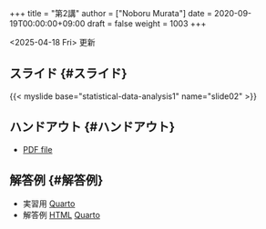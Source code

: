 +++
title = "第2講"
author = ["Noboru Murata"]
date = 2020-09-19T00:00:00+09:00
draft = false
weight = 1003
+++

<span class="timestamp-wrapper"><span class="timestamp">&lt;2025-04-18 Fri&gt; </span></span> 更新


## スライド {#スライド}

{{< myslide base="statistical-data-analysis1" name="slide02" >}}


## ハンドアウト {#ハンドアウト}

-   [PDF file](https://noboru-murata.github.io/statistical-data-analysis1/pdfs/slide02.pdf)


## 解答例 {#解答例}

-   実習用 [Quarto](https://raw.githubusercontent.com/noboru-murata/statistical-data-analysis1/refs/heads/master/docs/code/practice02.qmd)
-   解答例 [HTML](https://noboru-murata.github.io/statistical-data-analysis1/code/sample-code02.html) [Quarto](https://raw.githubusercontent.com/noboru-murata/statistical-data-analysis1/refs/heads/master/docs/code/sample-code02.qmd)
